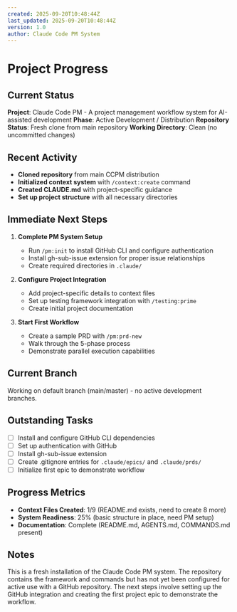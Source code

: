 ```yaml
---
created: 2025-09-20T10:48:44Z
last_updated: 2025-09-20T10:48:44Z
version: 1.0
author: Claude Code PM System
---
```


# Project Progress

## Current Status

**Project**: Claude Code PM - A project management workflow system for AI-assisted development
**Phase**: Active Development / Distribution
**Repository Status**: Fresh clone from main repository
**Working Directory**: Clean (no uncommitted changes)

## Recent Activity

- **Cloned repository** from main CCPM distribution
- **Initialized context system** with `/context:create` command
- **Created CLAUDE.md** with project-specific guidance
- **Set up project structure** with all necessary directories

## Immediate Next Steps

1. **Complete PM System Setup**
   - Run `/pm:init` to install GitHub CLI and configure authentication
   - Install gh-sub-issue extension for proper issue relationships
   - Create required directories in `.claude/`

2. **Configure Project Integration**
   - Add project-specific details to context files
   - Set up testing framework integration with `/testing:prime`
   - Create initial project documentation

3. **Start First Workflow**
   - Create a sample PRD with `/pm:prd-new`
   - Walk through the 5-phase process
   - Demonstrate parallel execution capabilities

## Current Branch

Working on default branch (main/master) - no active development branches.

## Outstanding Tasks

- [ ] Install and configure GitHub CLI dependencies
- [ ] Set up authentication with GitHub
- [ ] Install gh-sub-issue extension
- [ ] Create .gitignore entries for `.claude/epics/` and `.claude/prds/`
- [ ] Initialize first epic to demonstrate workflow

## Progress Metrics

- **Context Files Created**: 1/9 (README.md exists, need to create 8 more)
- **System Readiness**: 25% (basic structure in place, need PM setup)
- **Documentation**: Complete (README.md, AGENTS.md, COMMANDS.md present)

## Notes

This is a fresh installation of the Claude Code PM system. The repository contains the framework and commands but has not yet been configured for active use with a GitHub repository. The next steps involve setting up the GitHub integration and creating the first project epic to demonstrate the workflow.